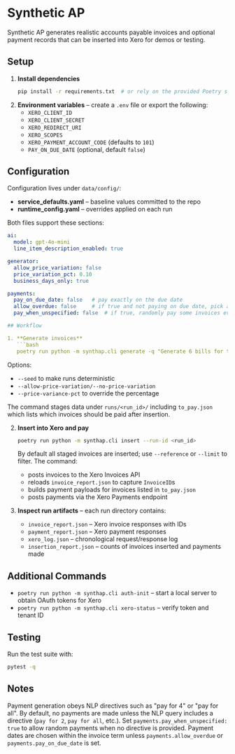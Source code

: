 # Synthetic AP

Synthetic AP generates realistic accounts payable invoices and optional payment
records that can be inserted into Xero for demos or testing.

## Setup

1. **Install dependencies**
   ```bash
   pip install -r requirements.txt  # or rely on the provided Poetry setup
   ```
2. **Environment variables** – create a `.env` file or export the following:
   - `XERO_CLIENT_ID`
   - `XERO_CLIENT_SECRET`
   - `XERO_REDIRECT_URI`
   - `XERO_SCOPES`
   - `XERO_PAYMENT_ACCOUNT_CODE` (defaults to `101`)
   - `PAY_ON_DUE_DATE` (optional, default `false`)


## Configuration

Configuration lives under `data/config/`:

- **service_defaults.yaml** – baseline values committed to the repo
- **runtime_config.yaml** – overrides applied on each run

Both files support these sections:

```yaml
ai:
  model: gpt-4o-mini
  line_item_description_enabled: true

generator:
  allow_price_variation: false
  price_variation_pct: 0.10
  business_days_only: true

payments:
  pay_on_due_date: false   # pay exactly on the due date
  allow_overdue: false     # if true and not paying on due date, pick a date after due
  pay_when_unspecified: false  # if true, randomly pay some invoices even when the query has no pay directive

## Workflow

1. **Generate invoices**
   ```bash
   poetry run python -m synthap.cli generate -q "Generate 6 bills for the Q1 2023 pay for only 2"
   ```
   Options:
   - `--seed` to make runs deterministic
   - `--allow-price-variation/--no-price-variation`
   - `--price-variance-pct` to override the percentage

   The command stages data under `runs/<run_id>/` including `to_pay.json` which
   lists which invoices should be paid after insertion.

2. **Insert into Xero and pay**
   ```bash
   poetry run python -m synthap.cli insert --run-id <run_id>
   ```
   By default all staged invoices are inserted; use `--reference` or `--limit`
   to filter. The command:
   - posts invoices to the Xero Invoices API
   - reloads `invoice_report.json` to capture `InvoiceID`s
   - builds payment payloads for invoices listed in `to_pay.json`
   - posts payments via the Xero Payments endpoint

3. **Inspect run artifacts** – each run directory contains:
   - `invoice_report.json` – Xero invoice responses with IDs
   - `payment_report.json` – Xero payment responses
   - `xero_log.json` – chronological request/response log
   - `insertion_report.json` – counts of invoices inserted and payments made

## Additional Commands

- `poetry run python -m synthap.cli auth-init` – start a local server to obtain
  OAuth tokens for Xero
- `poetry run python -m synthap.cli xero-status` – verify token and tenant ID

## Testing

Run the test suite with:
```bash
pytest -q
```

## Notes

Payment generation obeys NLP directives such as "pay for 4" or "pay for all".
By default, no payments are made unless the NLP query includes a directive
(`pay for 2`, `pay for all`, etc.). Set `payments.pay_when_unspecified: true`
to allow random payments when no directive is provided. Payment dates are
chosen within the invoice term unless `payments.allow_overdue` or
`payments.pay_on_due_date` is set.
